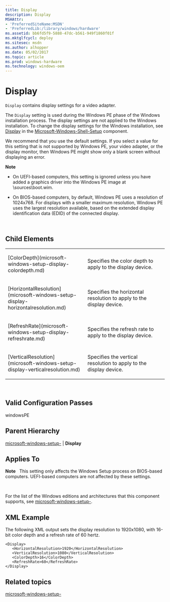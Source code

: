 ```yaml
---
title: Display
description: Display
MSHAttr:
- 'PreferredSiteName:MSDN'
- 'PreferredLib:/library/windows/hardware'
ms.assetid: bb6fd5f9-5888-47dc-b561-949f1860f01f
ms.mktglfcycl: deploy
ms.sitesec: msdn
ms.author: alhopper
ms.date: 05/02/2017
ms.topic: article
ms.prod: windows-hardware
ms.technology: windows-oem
---
```


# Display


`Display` contains display settings for a video adapter.

The `Display` setting is used during the Windows PE phase of the Windows installation process. The display settings are not applied to the Windows installation. To change the display settings for the Windows installation, see [Display](microsoft-windows-shell-setup-display.md) in the [Microsoft-Windows-Shell-Setup](microsoft-windows-shell-setup.md) component.

We recommend that you use the default settings. If you select a value for this setting that is not supported by Windows PE, your video adapter, or the display monitor, then Windows PE might show only a blank screen without displaying an error.

**Note**  
-   On UEFI-based computers, this setting is ignored unless you have added a graphics driver into the Windows PE image at \\sources\\boot.wim.

-   On BIOS-based computers, by default, Windows PE uses a resolution of 1024x768. For displays with a smaller maximum resolution, Windows PE uses the largest resolution available, based on the extended display identification data (EDID) of the connected display.

 

## Child Elements


<table>
<colgroup>
<col width="50%" />
<col width="50%" />
</colgroup>
<tbody>
<tr class="odd">
<td><p>[ColorDepth](microsoft-windows-setup-display-colordepth.md)</p></td>
<td><p>Specifies the color depth to apply to the display device.</p></td>
</tr>
<tr class="even">
<td><p>[HorizontalResolution](microsoft-windows-setup-display-horizontalresolution.md)</p></td>
<td><p>Specifies the horizontal resolution to apply to the display device.</p></td>
</tr>
<tr class="odd">
<td><p>[RefreshRate](microsoft-windows-setup-display-refreshrate.md)</p></td>
<td><p>Specifies the refresh rate to apply to the display device.</p></td>
</tr>
<tr class="even">
<td><p>[VerticalResolution](microsoft-windows-setup-display-verticalresolution.md)</p></td>
<td><p>Specifies the vertical resolution to apply to the display device.</p></td>
</tr>
</tbody>
</table>

 

## Valid Configuration Passes


windowsPE

## Parent Hierarchy


[microsoft-windows-setup-](microsoft-windows-setup.md) | **Display**

## Applies To


**Note**  
This setting only affects the Windows Setup process on BIOS-based computers. UEFI-based computers are not affected by these settings.

 

For the list of the Windows editions and architectures that this component supports, see [microsoft-windows-setup-](microsoft-windows-setup.md).

## XML Example


The following XML output sets the display resolution to 1920x1080, with 16-bit color depth and a refresh rate of 60 hertz.

``` syntax
<Display>
   <HorizontalResolution>1920</HorizontalResolution>
   <VerticalResolution>1080</VerticalResolution>
   <ColorDepth>16</ColorDepth>
   <RefreshRate>60</RefreshRate>
</Display>
```

## Related topics


[microsoft-windows-setup-](microsoft-windows-setup.md)

 

 







